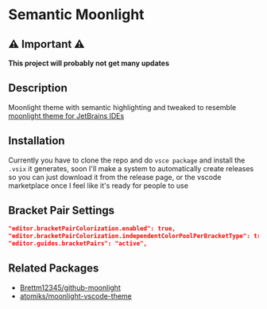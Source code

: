 # Semantic Moonlight

## ⚠️ Important ⚠️

**This project will probably not get many updates**

## Description

Moonlight theme with semantic highlighting and tweaked to resemble [moonlight theme for JetBrains IDEs](https://raw.githubusercontent.com/mallowigi/material-theme-ui-lite/master/images/screens/moonlight.png)

## Installation

Currently you have to clone the repo and do `vsce package` and install the `.vsix` it generates,
soon I'll make a system to automatically create releases so you can just download it from the release page, or the vscode marketplace once I feel like it's ready for people to use

## Bracket Pair Settings

```json
"editor.bracketPairColorization.enabled": true,
"editor.bracketPairColorization.independentColorPoolPerBracketType": true,
"editor.guides.bracketPairs": "active",
```

## Related Packages

- [Brettm12345/github-moonlight](https://github.com/Brettm12345/github-moonlight)
- [atomiks/moonlight-vscode-theme](https://github.com/atomiks/moonlight-vscode-theme)

